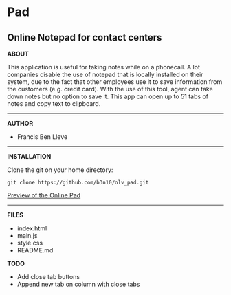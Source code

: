 Pad
===

Online Notepad for contact centers
---

**ABOUT**

This application is useful for taking notes while on a phonecall. A lot companies disable the use of notepad that is locally installed on their system, due to the fact that other employees use it to save information from the customers (e.g. credit card). With the use of this tool, agent can take down notes but no option to save it. This app can open up to 51 tabs of notes and copy text to clipboard.

---

**AUTHOR**

* Francis Ben Lleve

---

**INSTALLATION**

Clone the git on your home directory:
```
git clone https://github.com/b3n10/olv_pad.git
```

[Preview of the Online Pad](https://github.com/b3n10/olv_pad.git "Github Page")

---

**FILES**

* index.html
* main.js
* style.css
* README.md


**TODO**

* Add close tab buttons
* Append new tab on column with close tabs

